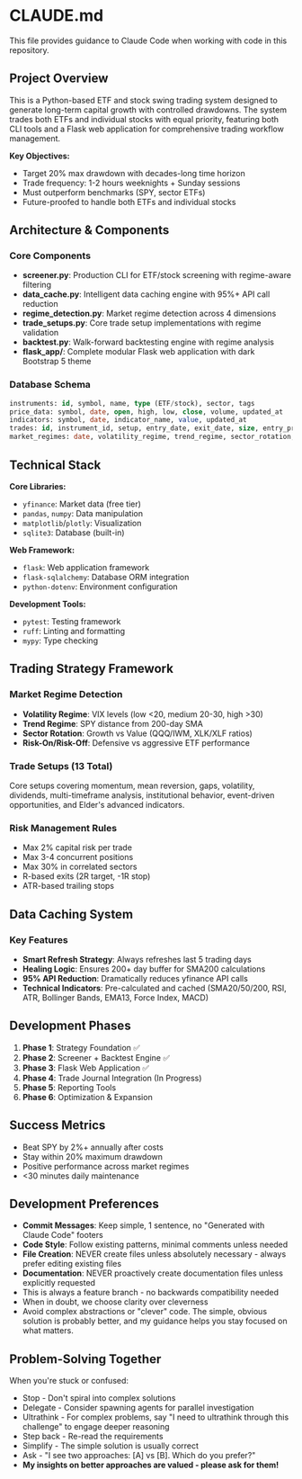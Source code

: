 # CLAUDE.md

This file provides guidance to Claude Code when working with code in this repository.

## Project Overview

This is a Python-based ETF and stock swing trading system designed to generate long-term capital growth with controlled drawdowns. The system trades both ETFs and individual stocks with equal priority, featuring both CLI tools and a Flask web application for comprehensive trading workflow management.

**Key Objectives:**
- Target 20% max drawdown with decades-long time horizon
- Trade frequency: 1-2 hours weeknights + Sunday sessions
- Must outperform benchmarks (SPY, sector ETFs)
- Future-proofed to handle both ETFs and individual stocks

## Architecture & Components

### Core Components
- **screener.py**: Production CLI for ETF/stock screening with regime-aware filtering
- **data_cache.py**: Intelligent data caching engine with 95%+ API call reduction
- **regime_detection.py**: Market regime detection across 4 dimensions
- **trade_setups.py**: Core trade setup implementations with regime validation
- **backtest.py**: Walk-forward backtesting engine with regime analysis
- **flask_app/**: Complete modular Flask web application with dark Bootstrap 5 theme

### Database Schema
```sql
instruments: id, symbol, name, type (ETF/stock), sector, tags
price_data: symbol, date, open, high, low, close, volume, updated_at
indicators: symbol, date, indicator_name, value, updated_at
trades: id, instrument_id, setup, entry_date, exit_date, size, entry_price, exit_price, r_planned, r_actual, notes, regime_at_entry
market_regimes: date, volatility_regime, trend_regime, sector_rotation, risk_on_off, vix_level, spy_vs_sma200, growth_value_ratio, risk_on_off_ratio
```

## Technical Stack

**Core Libraries:**
- `yfinance`: Market data (free tier)
- `pandas`, `numpy`: Data manipulation
- `matplotlib`/`plotly`: Visualization
- `sqlite3`: Database (built-in)

**Web Framework:**
- `flask`: Web application framework
- `flask-sqlalchemy`: Database ORM integration
- `python-dotenv`: Environment configuration

**Development Tools:**
- `pytest`: Testing framework
- `ruff`: Linting and formatting
- `mypy`: Type checking

## Trading Strategy Framework

### Market Regime Detection
- **Volatility Regime**: VIX levels (low <20, medium 20-30, high >30)
- **Trend Regime**: SPY distance from 200-day SMA
- **Sector Rotation**: Growth vs Value (QQQ/IWM, XLK/XLF ratios)
- **Risk-On/Risk-Off**: Defensive vs aggressive ETF performance

### Trade Setups (13 Total)
Core setups covering momentum, mean reversion, gaps, volatility, dividends, multi-timeframe analysis, institutional behavior, event-driven opportunities, and Elder's advanced indicators.

### Risk Management Rules
- Max 2% capital risk per trade
- Max 3-4 concurrent positions
- Max 30% in correlated sectors
- R-based exits (2R target, -1R stop)
- ATR-based trailing stops

## Data Caching System

### Key Features
- **Smart Refresh Strategy**: Always refreshes last 5 trading days
- **Healing Logic**: Ensures 200+ day buffer for SMA200 calculations
- **95% API Reduction**: Dramatically reduces yfinance API calls
- **Technical Indicators**: Pre-calculated and cached (SMA20/50/200, RSI, ATR, Bollinger Bands, EMA13, Force Index, MACD)

## Development Phases

1. **Phase 1**: Strategy Foundation ✅
2. **Phase 2**: Screener + Backtest Engine ✅
3. **Phase 3**: Flask Web Application ✅
4. **Phase 4**: Trade Journal Integration (In Progress)
5. **Phase 5**: Reporting Tools
6. **Phase 6**: Optimization & Expansion

## Success Metrics
- Beat SPY by 2%+ annually after costs
- Stay within 20% maximum drawdown
- Positive performance across market regimes
- <30 minutes daily maintenance

## Development Preferences
- **Commit Messages**: Keep simple, 1 sentence, no "Generated with Claude Code" footers
- **Code Style**: Follow existing patterns, minimal comments unless needed
- **File Creation**: NEVER create files unless absolutely necessary - always prefer editing existing files
- **Documentation**: NEVER proactively create documentation files unless explicitly requested
- This is always a feature branch - no backwards compatibility needed
- When in doubt, we choose clarity over cleverness
- Avoid complex abstractions or "clever" code. The simple, obvious solution is probably better, and my guidance helps you stay focused on what matters.

## Problem-Solving Together
When you're stuck or confused:

- Stop - Don't spiral into complex solutions
- Delegate - Consider spawning agents for parallel investigation
- Ultrathink - For complex problems, say "I need to ultrathink through this challenge" to engage deeper reasoning
- Step back - Re-read the requirements
- Simplify - The simple solution is usually correct
- Ask - "I see two approaches: [A] vs [B]. Which do you prefer?"
- **My insights on better approaches are valued - please ask for them!**